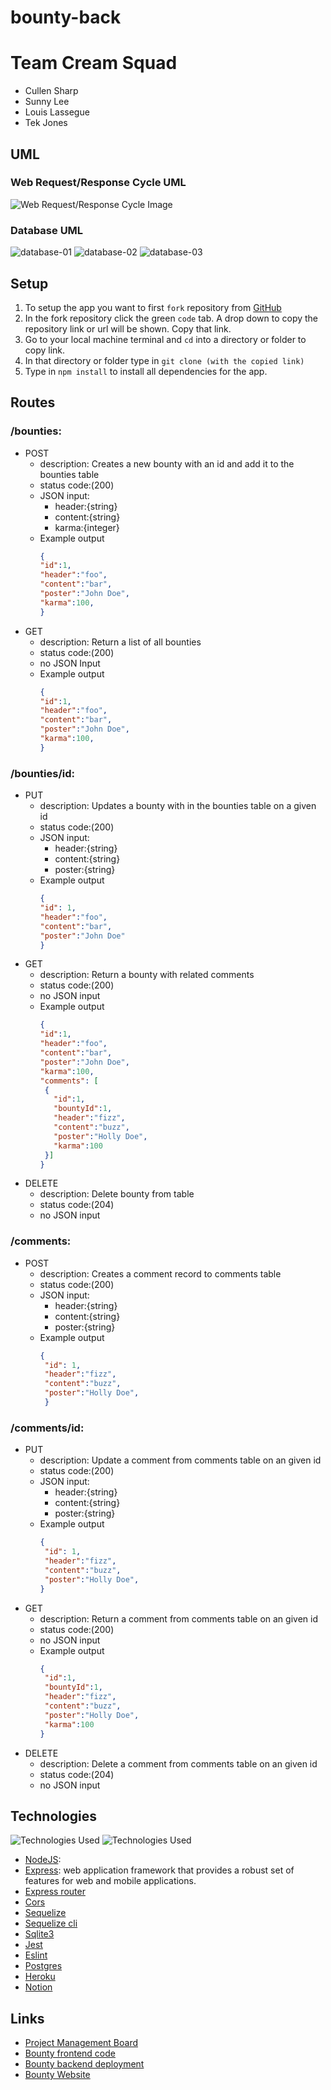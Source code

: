 # bounty-back

# Team Cream Squad
- Cullen Sharp
- Sunny Lee
- Louis Lassegue
- Tek Jones

## UML

### Web Request/Response Cycle UML
![Web Request/Response Cycle Image](assets/wrrc.png)

### Database UML
![database-01](assets/database01.png)
![database-02](assets/database02.png)
![database-03](assets/database03.png)

## Setup
1. To setup the app you want to first `fork` repository from [GitHub](https://github.com/Creams-Quad/bounty-back)
2. In the fork repository click the green `code` tab. A drop down to copy the repository link or url will be shown. Copy that link.
3. Go to your local machine terminal and `cd` into a directory or folder to copy link.
4. In that directory or folder type in `git clone (with the copied link)`
5. Type in `npm install` to install all dependencies for the app.

## Routes

### /bounties:
  - POST
    - description: Creates a new bounty with an id and add it to the bounties table
    - status code:(200)
    - JSON input:
      - header:{string}
      - content:{string}
      - karma:{integer}
    - Example output
       ```JSON
      {
      "id":1,
      "header":"foo",
      "content":"bar",
      "poster":"John Doe",
      "karma":100,
      }
  - GET
    - description: Return a list of all bounties
    - status code:(200)
    - no JSON Input
    - Example output
       ```JSON
      {
      "id":1,
      "header":"foo",
      "content":"bar",
      "poster":"John Doe",
      "karma":100,
      }

### /bounties/id:
  - PUT
    - description: Updates a bounty with in the bounties table on a given id
    - status code:(200)
    - JSON input:
      - header:{string}
      - content:{string}
      - poster:{string}  
    - Example output
       ```JSON
      { 
      "id": 1,
      "header":"foo",
      "content":"bar",
      "poster":"John Doe"
      }

  - GET
    - description: Return a bounty with related comments
    - status code:(200)
    - no JSON input
    - Example output
       ```JSON
      {
      "id":1,
      "header":"foo",
      "content":"bar",
      "poster":"John Doe",
      "karma":100,
      "comments": [
        {
          "id":1,     
          "bountyId":1,
          "header":"fizz",
          "content":"buzz",
          "poster":"Holly Doe",
          "karma":100
        }]
      }
  - DELETE
    - description: Delete bounty from table
    - status code:(204)
    - no JSON input
  

### /comments:
  - POST
    - description: Creates a comment record to comments table
    - status code:(200)
    - JSON input:
      - header:{string}
      - content:{string}
      - poster:{string}
    - Example output
       ```JSON 
       {
        "id": 1,
        "header":"fizz",
        "content":"buzz",
        "poster":"Holly Doe",
        }

### /comments/id:
  - PUT
    - description: Update a comment from comments table on an given id
    - status code:(200)
    - JSON input:
      - header:{string}
      - content:{string}
      - poster:{string} 
    - Example output
       ```JSON
       {
        "id": 1,
        "header":"fizz",
        "content":"buzz",
        "poster":"Holly Doe",
       }

  - GET
    - description: Return a comment from comments table on an given id
    - status code:(200)
    - no JSON input
    - Example output
       ```JSON
      {
        "id":1,     
        "bountyId":1,
        "header":"fizz",
        "content":"buzz",
        "poster":"Holly Doe",
        "karma":100
      }
  - DELETE
    - description: Delete a comment from comments table on an given id
    - status code:(204)
    - no JSON input

    

## Technologies
![Technologies Used](assets/tech.png)
![Technologies Used](assets/tech-02.png)

- [NodeJS](https://nodejs.org/en/docs/): 
- [Express](https://expressjs.com/en/starter/installing.html): web application framework that provides a robust set of features for web and mobile applications.
- [Express router]()
- [Cors]()
- [Sequelize]()
- [Sequelize cli]()
- [Sqlite3]()
- [Jest]()
- [Eslint]()
- [Postgres]()
- [Heroku]()
- [Notion]()

## Links
- [Project Management Board](https://www.notion.so/Cream-Squad-2eecc388ea1a4a70b6992435f3e885a8)
- [Bounty frontend code](https://github.com/Creams-Quad/bounty-front)
- [Bounty backend deployment]()
- [Bounty Website]()
